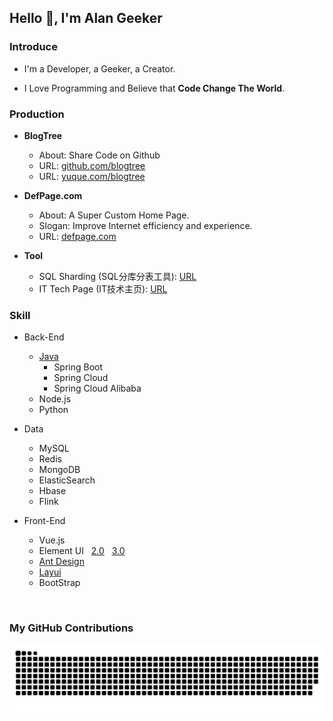 <!--
**AlanGeeker/AlanGeeker** is a ✨ _special_ ✨ repository because its `README.md` (this file) appears on your GitHub profile.

Here are some ideas to get you started:

- 🔭 I’m currently working on ...
- 🌱 I’m currently learning ...
- 👯 I’m looking to collaborate on ...
- 🤔 I’m looking for help with ...
- 💬 Ask me about ...
- 📫 How to reach me: ...
- 😄 Pronouns: ...
- ⚡ Fun fact: ...
-->


## Hello 👋, I'm Alan Geeker

### Introduce
- I'm a Developer, a Geeker, a Creator.

- I Love Programming and Believe that **Code Change The World**.

### Production
- **BlogTree**
  - About: Share Code on Github
  - URL: [github.com/blogtree](https://github.com/blogtree)
  - URL: [yuque.com/blogtree](https://www.yuque.com/blogtree)

- **DefPage.com**
  - About: A Super Custom Home Page.
  - Slogan: Improve Internet efficiency and experience.
  - URL: [defpage.com](https://defpage.com/)

- **Tool**
  - SQL Sharding (SQL分库分表工具): [URL](https://defpage.com/tool/it/sql-sharding)
  - IT Tech Page (IT技术主页): [URL](https://defpage.com/share/it)
  

### Skill
- Back-End
  - [Java](https://www.yuque.com/blogtree/java)
    - Spring Boot
    - Spring Cloud
    - Spring Cloud Alibaba
  - Node.js
  - Python

- Data
  - MySQL
  - Redis
  - MongoDB
  - ElasticSearch
  - Hbase
  - Flink

- Front-End
  - Vue.js
  - Element UI &nbsp; [2.0](https://github.com/ElemeFE/element) &nbsp; [3.0](https://github.com/element-plus/element-plus)
  - [Ant Design](https://github.com/ant-design/ant-design)
  - [Layui](https://github.com/sentsin/layui)
  - BootStrap


<br/>

### My GitHub Contributions
![](https://raw.githubusercontent.com/AlanGeeker/AlanGeeker/main/statics/github-contribution-grid-snake.svg)
